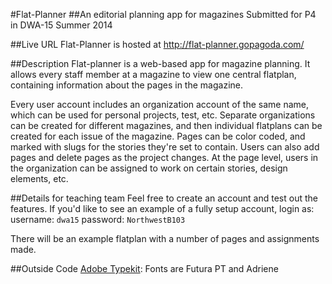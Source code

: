 #Flat-Planner
##An editorial planning app for magazines
Submitted for P4 in DWA-15 Summer 2014

##Live URL
Flat-Planner is hosted at http://flat-planner.gopagoda.com/

##Description
Flat-planner is a web-based app for magazine planning. It allows every staff member at a magazine to view one central flatplan, containing information about the pages in the magazine. 

Every user account includes an organization account of the same name, which can be used for personal projects, test, etc. Separate organizations can be created for different magazines, and then individual flatplans can be created for each issue of the magazine. Pages can be color coded, and marked with slugs for the stories they're set to contain. Users can also add pages and delete pages as the project changes. At the page level, users in the organization can be assigned to work on certain stories, design elements, etc.


##Details for teaching team
Feel free to create an account and test out the features. If you'd like to see an example of a fully setup account, login as:
username: `dwa15`
password: `NorthwestB103`

There will be an example flatplan with a number of pages and assignments made.

##Outside Code
[Adobe Typekit](http://typekit.com): Fonts are Futura PT and Adriene 
